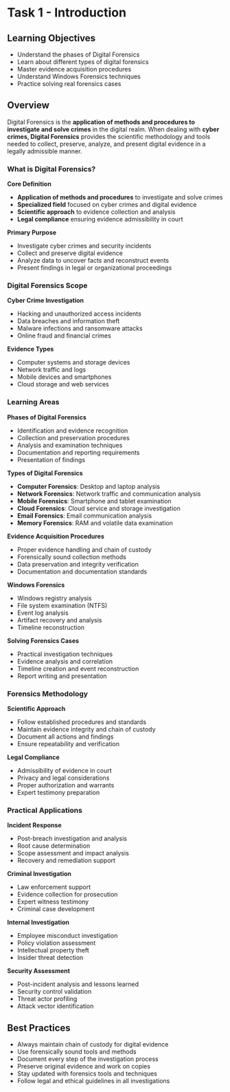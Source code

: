 # Task 1 - Introduction

## Learning Objectives
- Understand the phases of Digital Forensics
- Learn about different types of digital forensics
- Master evidence acquisition procedures
- Understand Windows Forensics techniques
- Practice solving real forensics cases

## Overview
Digital Forensics is the **application of methods and procedures to investigate and solve crimes** in the digital realm. When dealing with **cyber crimes, Digital Forensics** provides the scientific methodology and tools needed to collect, preserve, analyze, and present digital evidence in a legally admissible manner.

### What is Digital Forensics?

**Core Definition**
- **Application of methods and procedures** to investigate and solve crimes
- **Specialized field** focused on cyber crimes and digital evidence
- **Scientific approach** to evidence collection and analysis
- **Legal compliance** ensuring evidence admissibility in court

**Primary Purpose**
- Investigate cyber crimes and security incidents
- Collect and preserve digital evidence
- Analyze data to uncover facts and reconstruct events
- Present findings in legal or organizational proceedings

### Digital Forensics Scope

**Cyber Crime Investigation**
- Hacking and unauthorized access incidents
- Data breaches and information theft
- Malware infections and ransomware attacks
- Online fraud and financial crimes

**Evidence Types**
- Computer systems and storage devices
- Network traffic and logs
- Mobile devices and smartphones
- Cloud storage and web services

### Learning Areas

**Phases of Digital Forensics**
- Identification and evidence recognition
- Collection and preservation procedures
- Analysis and examination techniques
- Documentation and reporting requirements
- Presentation of findings

**Types of Digital Forensics**
- **Computer Forensics**: Desktop and laptop analysis
- **Network Forensics**: Network traffic and communication analysis
- **Mobile Forensics**: Smartphone and tablet examination
- **Cloud Forensics**: Cloud service and storage investigation
- **Email Forensics**: Email communication analysis
- **Memory Forensics**: RAM and volatile data examination

**Evidence Acquisition Procedures**
- Proper evidence handling and chain of custody
- Forensically sound collection methods
- Data preservation and integrity verification
- Documentation and documentation standards

**Windows Forensics**
- Windows registry analysis
- File system examination (NTFS)
- Event log analysis
- Artifact recovery and analysis
- Timeline reconstruction

**Solving Forensics Cases**
- Practical investigation techniques
- Evidence analysis and correlation
- Timeline creation and event reconstruction
- Report writing and presentation

### Forensics Methodology

**Scientific Approach**
- Follow established procedures and standards
- Maintain evidence integrity and chain of custody
- Document all actions and findings
- Ensure repeatability and verification

**Legal Compliance**
- Admissibility of evidence in court
- Privacy and legal considerations
- Proper authorization and warrants
- Expert testimony preparation

### Practical Applications

**Incident Response**
- Post-breach investigation and analysis
- Root cause determination
- Scope assessment and impact analysis
- Recovery and remediation support

**Criminal Investigation**
- Law enforcement support
- Evidence collection for prosecution
- Expert witness testimony
- Criminal case development

**Internal Investigation**
- Employee misconduct investigation
- Policy violation assessment
- Intellectual property theft
- Insider threat detection

**Security Assessment**
- Post-incident analysis and lessons learned
- Security control validation
- Threat actor profiling
- Attack vector identification

## Best Practices
- Always maintain chain of custody for digital evidence
- Use forensically sound tools and methods
- Document every step of the investigation process
- Preserve original evidence and work on copies
- Stay updated with forensics tools and techniques
- Follow legal and ethical guidelines in all investigations